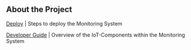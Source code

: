 ## About the Project

[Deploy](Deploy/Deployment.md)                       | Steps to deploy the Monitoring System

[Developer Guide](Developer-Guide/DeveloperGuide.md)          | Overview of the IoT-Components within the Monitoring System 

